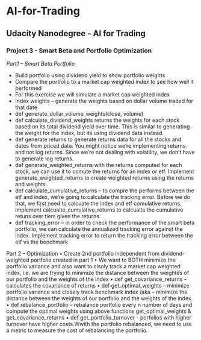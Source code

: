 # AI-for-Trading
## Udacity Nanodegree - AI for Trading

### Project 3 - Smart Beta and Portfolio Optimization

*Part1 – Smart Beta Portfolio*
* Build portfolio using dividend yield to show portfolio weights
* Compare the portfolio to a market cap weighted index to see how well it performed
* For this exercise we will simulate a market cap weighted index
* Index weights – generate the weights based on dollar volume traded for that date
* def generate_dollar_volume_weights(close, volume)
* def calculate_dividend_weights returns the weights for each stock based on its total dividend yield over time. This is similar to generating the weight for the index, but its using dividend data instead. 
* def generate returns  to generate returns data for all the stocks and dates from priced data. You might notice we’re implementing returns and not log returns. Since we’re not dealing with volatility, we don’t have to generate log returns.
* def generate_weighted_returns with the returns computed for each stock, we can use it to comute the returns for an index or etf. Implement generate_weighted_returns to create weighted returns using the returns and weights.
* def calculate_cumulative_returns – to compre the performs between the etf and index, we’re going to calculate the tracking error. Before we do that, we first need to calcuate the index and etf comulative returns. Implement calcualte_cumulative_returns to calcualte the cumulative retuns over tiem given the returns
* def tracking_error – in order to check the performance of the smart beta portfolio, we can calculate the annualized tracking error against the index. Implement tracking error to return the tracking error between the etf vs the benchmark

Part 2 – Optimization 
•	Create 2nd portfolio independent from dividend-weighted portfolio created in part 1
•	We want to BOTH minimize the portfolio variance and also want to clsoly track a market cap weighted index, i.e. we are trying to minimize the distance between the weightes of our portfolio and the weights of the index
•	def get_covariance_returns – calculates the covariance of returns 
•	def get_optimal_weights – minimize portfolio variance and closely track benchmark index (aka – minimize the distance between the weights of our portfolio and the weights of the index.
•	def rebalance_portfolio – rebalance portfolio every n number of days and compute the optimal weights using above functions get_optimal_weights & get_covariance_returns
•	def get_portfolio_turnover  - porfolios with higher turnover have higher costs.Wwith the portfolio rebalanced, we need to use a metric to measure the cost of rebalancing the portfolio.

